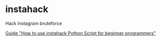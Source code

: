 # instahack
Hack instagram bruteforce

[Guide "How to use instahack Python Script for beginner programmers"](https://my-tailwind-nextjs-starter-blog.vercel.app/blog/how-to-use-instahack-python-script-for-beginner-programmers)
